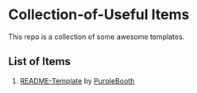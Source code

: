 # Collection-of-Useful Items
This repo is a collection of some awesome templates.

## List of Items
1. [README-Template](README-Template.md) by [PurpleBooth](https://gist.github.com/PurpleBooth)
